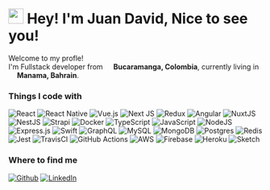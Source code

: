 <h1><img src="https://emojis.slackmojis.com/emojis/images/1531849430/4246/blob-sunglasses.gif?1531849430" width="30"/> Hey! I'm Juan David, Nice to see you!</h1>
<p>Welcome to my profle! </br> I'm Fullstack developer from <img src="https://image.flaticon.com/icons/png/512/197/197575.png" width="13"/> <b>Bucaramanga, Colombia</b>, currently living in <img src="https://image.flaticon.com/icons/png/512/197/197521.png" width="13"/> <b>Manama, Bahrain</b>. </p>
<h3>Things I code with</h3>
<p>
  <img alt="React" src="https://img.shields.io/badge/react-%2320232a.svg?style=flat-square&logo=react&logoColor=%2361DAFB"/>
  <img alt="React Native" src="https://img.shields.io/badge/react_native-%2320232a.svg?style=flat-square&logo=react&logoColor=white"/>
  <img alt="Vue.js" src="https://img.shields.io/badge/vuejs-%2335495e.svg?style=flat-square&logo=vue-dot-js&logoColor=%234FC08D"/>
  <img alt="Next JS" src="https://img.shields.io/badge/nextjs-%23000000.svg?style=flat-square&logo=next.js&logoColor=white"/>
  <img alt="Redux" src="https://img.shields.io/badge/redux-%23593d88.svg?style=flat-square&logo=redux&logoColor=white"/>
  <img alt="Angular" src="https://img.shields.io/badge/angular-%23DD0031.svg?style=flat-square&logo=angular&logoColor=white"/>
  <img alt="NuxtJS" src="https://img.shields.io/badge/NuxtJS-black.svg?style=flat-square&logo=NuxtJS&logoColor=white"/>
  <img alt="NestJS" src="https://img.shields.io/badge/nestjs-%23E0234E.svg?style=flat-square&logo=nestjs&logoColor=white" />
  <img alt="Strapi" src="https://img.shields.io/badge/strapi-%232E7EEA.svg?style=flat-square&logo=strapi&logoColor=white" />
  <img alt="Docker" src="https://img.shields.io/badge/-Docker-46a2f1?style=flat-square&logo=docker&logoColor=white" />
  <img alt="TypeScript" src="https://img.shields.io/badge/typescript-%23007ACC.svg?style=flat-square&logo=typescript&logoColor=white"/>
  <img alt="JavaScript" src="https://img.shields.io/badge/javascript-%23323330.svg?style=flat-square&logo=javascript&logoColor=%23F7DF1E"/>
  <img alt="NodeJS" src="https://img.shields.io/badge/node.js-%2343853D.svg?style=flat-square&logo=node-dot-js&logoColor=white"/>
  <img alt="Express.js" src="https://img.shields.io/badge/express.js-%23404d59.svg?style=flat-square&logo=express&logoColor=%2361DAFB"/>
  <img alt="Swift" src="https://img.shields.io/badge/swift-%23FA7343.svg?style=flat-square&logo=swift&logoColor=white"/>
  <img alt="GraphQL" src="https://img.shields.io/badge/-GraphQL-E10098?style=flat-square&logo=graphql"/>
  <img alt="MySQL" src="https://img.shields.io/badge/mysql-%2300f.svg?style=flat-square&logo=mysql&logoColor=white"/>
  <img alt="MongoDB" src ="https://img.shields.io/badge/MongoDB-%234ea94b.svg?style=flat-square&logo=mongodb&logoColor=white"/>
  <img alt="Postgres" src ="https://img.shields.io/badge/postgres-%23316192.svg?style=flat-square&logo=postgresql&logoColor=white"/>
  <img alt="Redis" src="https://img.shields.io/badge/redis-%23DD0031.svg?style=flat-square&logo=redis&logoColor=white"/>
  <img alt="Jest" src="https://img.shields.io/badge/-jest-%23C21325?style=flat-square&logo=jest&logoColor=white"/>
  <img alt="TravisCI" src="https://img.shields.io/badge/travisci-%232B2F33.svg?style=flat-square&logo=travis&logoColor=white"/>
  <img alt="GitHub Actions" src="https://img.shields.io/badge/githubactions-%232671E5.svg?style=flat-square&logo=githubactions&logoColor=white"/>
  <img alt="AWS" src="https://img.shields.io/badge/AWS-%23FF9900.svg?style=flat-square&logo=amazon-aws&logoColor=white"/>
  <img alt="Firebase" src="https://img.shields.io/badge/firebase-%23039BE5.svg?style=flat-square&logo=firebase"/>
  <img alt="Heroku" src="https://img.shields.io/badge/heroku-%23430098.svg?style=flat-square&logo=heroku&logoColor=white"/>
  
  <img alt="Sketch" src="https://img.shields.io/badge/Sketch-%23F5792A.svg?style=flat-square&logo=Sketch&logoColor=white"/>
</p>

<h3>Where to find me</h3>
<p>
  <a href="https://github.com/juandl" target="_blank"><img alt="Github" src="https://img.shields.io/badge/GitHub-%2312100E.svg?&style=flat-square&logo=Github&logoColor=white" /></a>
  <a href="https://www.linkedin.com/in/juandl/" target="_blank"><img alt="LinkedIn" src="https://img.shields.io/badge/linkedin-%230077B5.svg?&style=flat-square&logo=linkedin&logoColor=white" /></a> 
</p>
